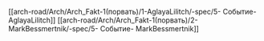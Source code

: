 [[arch-road/Arch/Arch_Fakt-1(порвать)/1-AglayaLilitch/-spec/5- Событие- AglayaLilitch]]
[[arch-road/Arch/Arch_Fakt-1(порвать)/2-MarkBessmertnik/-spec/5- Событие- MarkBessmertnik]]
